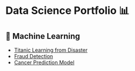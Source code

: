 # Data Science Portfolio 📊

## 📁 Machine Learning
- [Titanic Learning from Disaster](https://github.com/alvarojcabrera/Titanic/tree/master)
- [Fraud Detection](https://github.com/alvarojcabrera/Microcredit-Classification)
- [Cancer Prediction Model](https://github.com/alvarojcabrera/Cancer-Risk-Classification)
  

